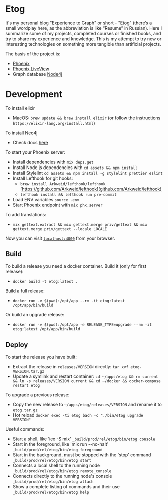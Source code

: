 # Etog
It's my personal blog "Experience to Graph" or short - "Etog" (there’s a small wordplay here, as the abbreviation is like “Resume” in Russian). Here I summarize some of my projects, completed courses or finished books, and try to share my experience and knowledge.
This is my attempt to try new or interesting technologies on something more tangible than artificial projects. 

The basis of the project is:

  * [Phoenix](https://github.com/phoenixframework/phoenix)
  * [Phoenix LiveView](https://github.com/phoenixframework/phoenix_live_view)
  * Graph database [Node4j](https://neo4j.com/)

# Development

To install elixir

  * MacOS: `brew update && brew install elixir` (or follow the instructions `https://elixir-lang.org/install.html`)

To install Neo4j

  * Check docs [here](https://neo4j.com/docs/operations-manual/current/installation/)

To start your Phoenix server:

  * Install dependencies with `mix deps.get`
  * Install Node.js dependencies with `cd assets && npm install`
  * Install Stylelint `cd assets && npm install -g stylelint prettier eslint`
  * Install Lefthook for git hooks:
    * `brew install Arkweid/lefthook/lefthook` [https://github.com/Arkweid/lefthook](github.com/Arkweid/lefthook)
    * `lefthook install && lefthook run pre-commit` 
  * Load ENV variables `source .env`
  * Start Phoenix endpoint with `mix phx.server`

To add translations:

  * `mix gettext.extract && mix gettext.merge priv/gettext && mix gettext.merge priv/gettext --locale LOCALE`

Now you can visit [`localhost:4000`](http://localhost:4000) from your browser.

## Build

To build a release you need a docker container. Build it (only for first release):

  * `docker build -t etog:latest .`

Build a full release:

  * `docker run -v $(pwd):/opt/app --rm -it etog:latest /opt/app/bin/build`

Or build an upgrade release:

  * `docker run -v $(pwd):/opt/app -e RELEASE_TYPE=upgrade --rm -it etog:latest /opt/app/bin/build`

## Deploy

To start the release you have built:

  * Extract the release in `releases/VERSION` directly: `tar xvf etog-VERSION.tar.gz`
  * Update a symlink and restart container: `cd ~/apps/etog && rm current && ln -s releases/VERSION current && cd ~/docker && docker-compose restart etog`

To upgrade a previous release:

  * Copy the new release to `~/apps/etog/releases/VERSION` and rename it to `etog.tar.gz`
  * Hot reload `docker exec -ti etog bach -c "./bin/etog upgrade VERSION"`

Useful commands:
  * Start a shell, like 'iex -S mix' `_build/prod/rel/etog/bin/etog console`
  * Start in the foreground, like 'mix run --no-halt' `_build/prod/rel/etog/bin/etog foreground`
  * Start in the background, must be stopped with the 'stop' command `_build/prod/rel/etog/bin/etog start`
  * Connects a local shell to the running node `_build/prod/rel/etog/bin/etog remote_console`
  * Connects directly to the running node's console `_build/prod/rel/etog/bin/etog attach`
  * Show a complete listing of commands and their use `_build/prod/rel/etog/bin/etog help`
